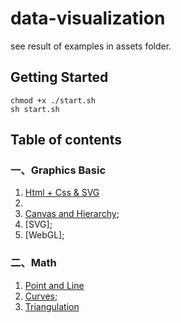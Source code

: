 # data-visualization

see result of examples in assets folder.

## Getting Started
```
chmod +x ./start.sh
sh start.sh
```
## Table of contents
### 一、Graphics Basic
1. [Html + Css & SVG](https://khum08.github.io/data-visualization/src/01-1.html)
2. 
3. [Canvas and Hierarchy](https://khum08.github.io/data-visualization/src/01-1.html);
4. [SVG];
5. [WebGL];

### 二、Math
1. [Point and Line](https://khum08.github.io/data-visualization/src/02-1.html)
2. [Curves](https://khum08.github.io/data-visualization/src/02-2.html);
3. [Triangulation](https://khum08.github.io/data-visualization/src/01-1.html)